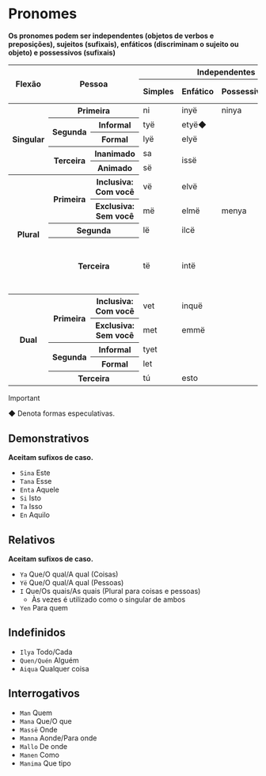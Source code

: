 # Pronomes

**Os pronomes podem ser independentes (objetos de verbos e preposições), sujeitos (sufixais), enfáticos (discriminam o sujeito ou objeto) e possessivos (sufixais)**

<table>
	<thead>
		<tr>
			<th rowspan="2">Flexão</th>
			<th colspan="2" rowspan="2">Pessoa</th>
			<th colspan="4">Independentes</th>
			<th colspan="4">Sufixais</th>
		</tr>
		<tr>
			<th>Simples</th>
			<th>Enfático</th>
			<th>Possessivo</th>
			<th>Reflexivo</th>
			<th>Nominativo</th>
			<th>Nom. Curto</th>
			<th>Acusativo</th>
			<th>Possessivo</th>
		</tr>
	</thead>
	<tr>
		<th rowspan="5">Singular</th>
		<th colspan="2">Primeira</th>
		<td>ni</td>
		<td>inyë</td>
		<td>ninya</td>
		<td>imni</td>
		<td>-nyë</td>
		<td>-n</td>
		<td rowspan="3"></td>
		<td>-nya</td>
	</tr>
	<tr>
		<th rowspan="2">Segunda</th>
		<th>Informal</th>
		<td>tyë</td>
		<td>etyë◆</td>
		<td rowspan="6"></td>
		<td>intyë</td>
		<td>-tyë</td>
		<td>-t</td>
		<td>-tya</td>
	</tr>
	<tr>
		<th>Formal</th>
		<td>lyë</td>
		<td>elyë</td>
		<td>imlë</td>
		<td>-lyë</td>
		<td>-l</td>
		<td>-lya</td>
	</tr>
	<tr>
		<th rowspan="2">Terceira</th>
		<th>Inanimado</th>
		<td>sa</td>
		<td rowspan="2">issë</td>
		<td>insa</td>
		<td rowspan="2">-ssë/-së</td>
		<td rowspan="2" colspan="2">-s</td>
		<td rowspan="2">-rya</td>
	</tr>
		<th>Animado</th>
		<td>së</td>
		<td>insë</td>
	<tr>
	</tr>
	<tr>
		<th rowspan="4">Plural</th>
		<th rowspan="2">Primeira</th>
		<th>Inclusiva: Com você</th>
		<td>vë</td>
		<td>elvë</td>
		<td>inwë</td>
		<td>-lvë</td>
		<td rowspan="9"></td>
		<td rowspan="3"></td>
		<td>-lva</td>
	</tr>
	<tr>
		<th>Exclusiva: Sem você</th>
		<td>më</td>
		<td>elmë</td>
		<td>menya</td>
		<td>immë</td>
		<td>-lmë</td>
		<td>-lma</td>
	</tr>
	<tr>
		<th colspan="2">Segunda</th>
		<td>lë</td>
		<td>ilcë</td>
		<td rowspan="7"></td>
		<td>indë</td>
		<td>-ldë</td>
		<td>-lda</td>
	</tr>
	<tr>
		<th colspan="2">Terceira</th>
		<td>të</td>
		<td>intë</td>
		<td>intë</td>
		<td>
			<p>-ntë</p>
			<p>-ltë (poético)</p>
		</td>
		<td>-t</td>
		<td>-nta/-lta</td>
	</tr>
	<tr>
		<th rowspan="5">Dual</th>
		<th rowspan="2">Primeira</th>
		<th>Inclusiva: Com você</th>
		<td>vet</td>
		<td>inquë</td>
		<td rowspan="5"></td>
		<td>-ngwë</td>
		<td rowspan="5"></td>
		<td>-ngwa</td>
	</tr>
	<tr>
		<th>Exclusiva: Sem você</th>
		<td>met</td>
		<td>emmë</td>
		<td>-mmë</td>
		<td>-mma</td>
	</tr>
	<tr>
		<th rowspan="2">Segunda</th>
		<th>Informal</th>
		<td>tyet</td>
		<td rowspan="2"></td>
		<td rowspan="2">-stë</td>
		<td rowspan="2">-sta</td>
	</tr>
	<tr>
		<th>Formal</th>
		<td>let</td>
	</tr>
	<tr>
		<th colspan="2">Terceira</th>
		<td>tú</td>
		<td>esto</td>
		<td>-ttë</td>
		<td>-twa</td>
	</tr>
</table>

> [!IMPORTANT]
> ◆ Denota formas especulativas.

## Demonstrativos

**Aceitam sufixos de caso.**

-   `Sina` Este
-   `Tana` Esse
-   `Enta` Aquele
-   `Si` Isto
-   `Ta` Isso
-   `En` Aquilo

## Relativos

**Aceitam sufixos de caso.**

-   `Ya` Que/O qual/A qual (Coisas)
-   `Yë` Que/O qual/A qual (Pessoas)
-   `I` Que/Os quais/As quais (Plural para coisas e pessoas)
    -   Às vezes é utilizado como o singular de ambos
-   `Yen` Para quem

## Indefinidos

-   `Ilya` Todo/Cada
-   `Quen/Quén` Alguém
-   `Aiqua` Qualquer coisa

## Interrogativos

-   `Man` Quem
-   `Mana` Que/O que
-   `Massë` Onde
-   `Manna` Aonde/Para onde
-   `Mallo` De onde
-   `Manen` Como
-   `Manima` Que tipo
